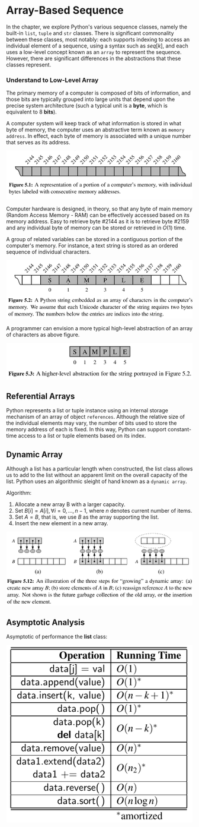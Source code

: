 
# Array-Based Sequence
In the chapter, we explore Python's various sequence classes, namely the built-in `list`, `tuple` and `str` classes. There is significant commonality between these classes, most notably: each supports indexing to access an individual element of a sequence, using a syntax such as $seq[k]$, and each uses a low-level concept known as an `array` to represent the sequence. However, there are significant differences in the abstractions that these classes represent.

### Understand to Low-Level Array
The primary memory of a computer is composed of bits of information, and those bits are typically grouped into large units that depend upon the precise system architecture (such a typical unit is a **byte**, which is equivalent to 8 **bits**).

A computer system will keep track of what information is stored in what byte of memory, the computer uses an abstractive term known as `memory address`. In effect, each byte of memory is associated with a unique number that serves as its address.

<p align="center">
    <img src="/images/Array/memory_address.png">
</p>

Computer hardware is designed, in theory, so that any byte of main memory (Random Access Memory - RAM) can be effectively accessed based on its memory address. Easy to retrieve byte #2144 as it is to retrieve byte #2159 and any individual byte of memory can be stored or retrieved in $O(1)$ time.

A group of related variables can be stored in a contiguous portion of the computer's memory. For instance, a text string is stored as an ordered sequence of individual characters.

<p align="center">
    <img src="/images/Array/string_store.png">
</p>

A programmer can envision a more typical high-level abstraction of an array of characters as above figure.

<p align="center">
    <img src="/images/Array/high-level-store.png">
</p>

## Referential Arrays

Python represents a list or tuple instance using an internal storage mechanism of an array of object `references`. Although the relative size of the individual elements may vary, the number of bits used to store the memory address of each is fixed. In this way, Python can support constant-time access to a list or tuple elements based on its index.

## Dynamic Array
Although a list has a particular length when constructed, the list class allows us to add to the list without an apparent limit on the overall capacity of the list. Python uses an algorithmic sleight of hand known as a `dynamic array`.

Algorithm:
1. Allocate a new array B with a larger capacity.
2. Set $B[i] = A[i], \forall i=0, ..., n-1$, where $n$ denotes current number of items.
3. Set $A=B$, that is, we use $B$ as the array supporting the list.
4. Insert the new element in a new array.

<p align="center">
    <img src="/images/Array/dynamic_array.png">
</p>

## Asymptotic Analysis

Asymptotic of performance the **list** class:

<p align="center">
    <img src="/images/Array/Asymptotic_list.png">
</p>

